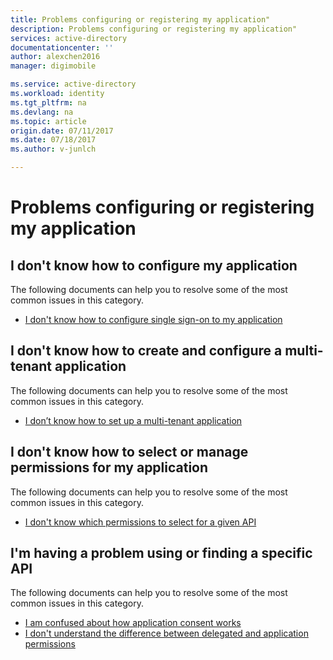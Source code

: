 ```yaml
---
title: Problems configuring or registering my application"
description: Problems configuring or registering my application"
services: active-directory
documentationcenter: ''
author: alexchen2016
manager: digimobile

ms.service: active-directory
ms.workload: identity
ms.tgt_pltfrm: na
ms.devlang: na
ms.topic: article
origin.date: 07/11/2017
ms.date: 07/18/2017
ms.author: v-junlch

---
```


# Problems configuring or registering my application



## I don't know how to configure my application
  The following documents can help you to resolve some of the most common issues in this category.
 
  - [I don't know how to configure single sign-on to my application](application-dev-registration-config-sso-how-to.md)
 

## I don't know how to create and configure a multi-tenant application
  The following documents can help you to resolve some of the most common issues in this category.

  - [I don’t know how to set up a multi-tenant application](application-dev-setup-multi-tenant-app.md)

## I don't know how to select or manage permissions for my application
  The following documents can help you to resolve some of the most common issues in this category.
  - [I don't know which permissions to select for a given API](application-dev-perms-for-given-api.md)

## I'm having a problem using or finding a specific API
  The following documents can help you to resolve some of the most common issues in this category.

  - [I am confused about how application consent works](application-dev-consent-framework.md)
  - [I don't understand the difference between delegated and application permissions](application-dev-delegated-and-app-perms.md)

